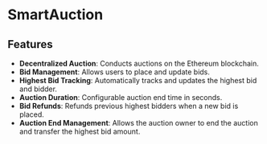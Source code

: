 # SmartAuction

## Features

- **Decentralized Auction**: Conducts auctions on the Ethereum blockchain.
- **Bid Management**: Allows users to place and update bids.
- **Highest Bid Tracking**: Automatically tracks and updates the highest bid and bidder.
- **Auction Duration**: Configurable auction end time in seconds.
- **Bid Refunds**: Refunds previous highest bidders when a new bid is placed.
- **Auction End Management**: Allows the auction owner to end the auction and transfer the highest bid amount.
